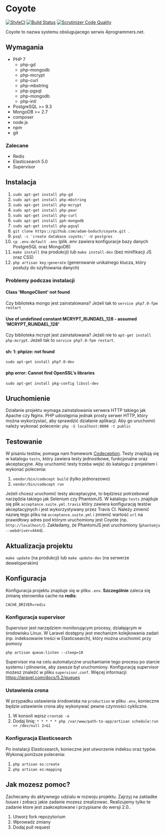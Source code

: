 # Coyote

[![StyleCI](https://styleci.io/repos/30256872/shield)](https://styleci.io/repos/30256872)
[![Build Status](https://travis-ci.org/adam-boduch/coyote.svg?branch=master)](https://travis-ci.org/adam-boduch/coyote)
[![Scrutinizer Code Quality](https://scrutinizer-ci.com/g/adam-boduch/coyote/badges/quality-score.png?b=master)](https://scrutinizer-ci.com/g/adam-boduch/coyote/?branch=master)

Coyote to nazwa systemu obslugujacego serwis 4programmers.net.

## Wymagania

* PHP 7
    * php-gd
    * php-mongodb
    * php-mcrypt
    * php-curl
    * php-mbstring
    * php-pgsql
    * php-mongodb
    * php-intl
* PostgreSQL >= 9.3
* MongoDB >= 2.7
* composer
* node.js
* npm
* git

### Zalecane

* Redis
* Elasticsearch 5.0
* Supervisor

## Instalacja

1. `sudo apt-get install php-gd`
2. `sudo apt-get install php-mbstring`
2. `sudo apt-get install php-mcrypt`
2. `sudo apt-get install php-pear`
2. `sudo apt-get install php-curl`
3. `sudo apt-get install pph-mongodb`
4. `sudo apt-get install php-pgsql`
6. `git clone https://github.com/adam-boduch/coyote.git .`
7. `psql -c 'create database coyote;' -U postgres`
8. `cp .env.default .env` (plik .env zawiera konfiguracje bazy danych PostgreSQL oraz MongoDB)
9. `make install` (na produkcji) lub `make install-dev` (bez minifikacji JS oraz CSS)
10. `php artisan key:generate` (generowanie unikalnego klucza, który posłuży do szyfrowania danych)

### Problemy podczas instalacji
#### Class 'MongoClient' not found

Czy biblioteka mongo jest zainstalowana? Jeżeli tak to `service php7.0-fpm restart`

#### Use of undefined constant MCRYPT_RIJNDAEL_128 - assumed 'MCRYPT_RIJNDAEL_128'

Czy biblioteka mcrypt jest zainstalowana? Jeżeli nie to `apt-get install php-mcrypt`. Jeżeli tak to `service php7.0-fpm restart`.

#### sh: 1: phpize: not found

`sudo apt-get install php7.0-dev`

#### php error: Cannot find OpenSSL's libraries

`sudo apt-get install pkg-config libssl-dev`

## Uruchomienie

Działanie projektu wymaga zainstalowania serwera HTTP takiego jak Apache czy Nginx. PHP udostępnia jednak prosty serwer HTTP, który można wykorzystać, aby sprawdzić działanie aplikacji. Aby go uruchomić należy wykonać polecenie: `php -S localhost:8000 -t public`

## Testowanie

W pisaniu testów, pomaga nam framework [Codeception](http://codeception.com/). Testy znajdują się w katalogu `tests`, który zawiera testy jednostkowe, funkcjonalne oraz akceptacyjne. Aby uruchomić testy trzeba wejść do katalogu z projektem i wykonać polecenia:

1. `vendor/bin/codecept build` (tylko jednorazowo)
2. `vendor/bin/codecept run`

Jeżeli chcesz uruchomić testy akceptacyjne, to będziesz potrzebował narzędzia takiego jak Selenium czy PhantomJS. W katalogu `tests` znajduje się plik `acceptance.suite.yml.travis` który zawiera konfigurację testów akceptacyjnych i jest wykorzystywany przez Travis CI. Należy zmienić nazwę tego pliku na `acceptance.suite.yml` i zmienić wartość `url` na prawidłowy adres pod którym uruchomiony jest Coyote (np. `http://localhost/`). Zakładamy, że PhantomJS jest uruchomiony (`phantomjs --webdriver=4444`).

## Aktualizacja projektu

`make update` (na produkcji) lub `make update-dev` (na serwerze deweloperskim)

## Konfiguracja

Konfiguracja projektu znajduje się w pliku `.env`. **Szczególnie** zaleca się zmianę sterownika cache na **redis**:

`CACHE_DRIVER=redis`

### Konfiguracja supervisor

Supervisor jest narzędziem monitorującym procesy, działającym w środowisku Linux. W Laravel dostępny jest
mechanizm kolejkowania zadań (np. indeksowanie treści w Elasticsearch), który można uruchomić przy pomocy

`php artisan queue:listen --sleep=10`

Supervisor ma na celu automatyczne uruchamianie tego procesu po starcie systemu i pilnownie, aby zawsze był uruchomiony.
Konfigurację supervisor możesz znaleźć w pliku `supervisor.conf`. Więcej informacji: https://laravel.com/docs/5.2/queues

### Ustawienia crona

W przypadku ustawienia środowiska na `production` w pliku `.env`, konieczne będzie ustawienie crona aby wykonywać
pewne czynności cykliczne.

1. W konsoli wpisz `crontab -e`
2. Dodaj linię: `* * * * * php /var/www/path-to-app/artisan schedule:run >> /dev/null 2>&1`


### Konfiguracja Elasticsearch

Po instalacji Elasticsearch, konieczne jest utworzenie indeksu oraz typów. Wykonaj poniższe polecenia:

1. `php artisan es:create`
2. `php artisan es:mapping`

## Jak mozesz pomoc?

Zachecamy do aktywnego udzialu w rozwoju projektu. Zajrzyj na zakladke *Issues* i zobacz jakie zadanie mozesz zrealizowac. Realizujemy tylko te zadanie ktore jest zaakceptowane i przypisane do wersji 2.0..

1. Utworz fork repozytorium
2. Wprowadz zmiany
3. Dodaj pull request
